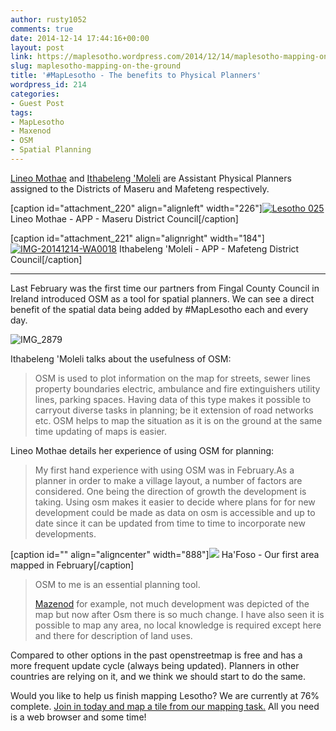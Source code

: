 ```yaml
---
author: rusty1052
comments: true
date: 2014-12-14 17:44:16+00:00
layout: post
link: https://maplesotho.wordpress.com/2014/12/14/maplesotho-mapping-on-the-ground/
slug: maplesotho-mapping-on-the-ground
title: '#MapLesotho - The benefits to Physical Planners'
wordpress_id: 214
categories:
- Guest Post
tags:
- MapLesotho
- Maxenod
- OSM
- Spatial Planning
---
```


[Lineo Mothae](https://twitter.com/Nu_Lineo) and [Ithabeleng 'Moleli](https://twitter.com/Ithabeleng4) are Assistant Physical Planners assigned to the Districts of Maseru and Mafeteng respectively.

[caption id="attachment_220" align="alignleft" width="226"][![Lesotho 025](https://maplesotho.files.wordpress.com/2014/12/lesotho-025.jpg?w=284)](https://maplesotho.files.wordpress.com/2014/12/lesotho-025.jpg) Lineo Mothae - APP - Maseru District Council[/caption]

[caption id="attachment_221" align="alignright" width="184"][![IMG-20141214-WA0018](https://maplesotho.files.wordpress.com/2014/12/img-20141214-wa0018-e1418586426395.jpg?w=225)](https://maplesotho.files.wordpress.com/2014/12/img-20141214-wa0018.jpg) Ithabeleng 'Moleli - APP - Mafeteng District Council[/caption]



* * *



Last February was the first time our partners from Fingal County Council in Ireland introduced OSM as a tool for spatial planners. We can see a direct benefit of the spatial data being added by #MapLesotho each and every day.

![IMG_2879](https://maplesotho.files.wordpress.com/2014/12/img_2879.jpg?w=676)

Ithabeleng 'Moleli talks about the usefulness of OSM:


<blockquote>OSM is used to plot information on the map for streets, sewer lines property boundaries electric, ambulance and fire extinguishers utility lines, parking spaces. Having data of this type makes it possible to carryout diverse tasks in planning; be it extension of road networks etc. OSM helps to map the situation as it is on the ground at the same time updating of maps is easier.</blockquote>


Lineo Mothae details her experience of using OSM for planning:


<blockquote>My first hand experience with using OSM was in February.As a planner in order to make a village layout, a number of factors are considered. One being the direction of growth the development is taking. Using osm makes it easier to decide where plans for for new development could be made as data on osm is accessible and up to date since it can be updated from time to time to incorporate new developments.</blockquote>


[caption id="" align="aligncenter" width="888"][![](http://rustyb.github.io/lesotho/img/map_josm.png)](http://www.openstreetmap.org/#map=16/-29.2643/27.5718) Ha'Foso - Our first area mapped in February[/caption]


<blockquote>OSM to me is an essential planning tool.

[Mazenod](http://www.openstreetmap.org/#map=14/-29.4162/27.5442) for example, not much development was depicted of the map but now after Osm there is so much change. I have also seen it is possible to map any area, no local knowledge is required except here and there for description of land uses.</blockquote>


Compared to other options in the past openstreetmap is free and has a more frequent update cycle (always being updated). Planners in other countries are relying on it, and we think we should start to do the same.

Would you like to help us finish mapping Lesotho? We are currently at 76% complete. [Join in today and map a tile from our mapping task.](http://tasks.hotosm.org/project/599) All you need is a web browser and some time!

